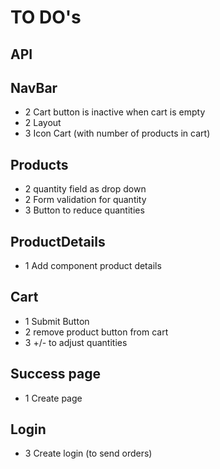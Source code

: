 # TO DO's

## API

## NavBar

- 2 Cart button is inactive when cart is empty
- 2 Layout
- 3 Icon Cart (with number of products in cart)

## Products

- 2 quantity field as drop down
- 2 Form validation for quantity
- 3 Button to reduce quantities

## ProductDetails

- 1 Add component product details

## Cart

- 1 Submit Button
- 2 remove product button from cart
- 3 +/- to adjust quantities

## Success page

- 1 Create page

## Login

- 3 Create login (to send orders)
